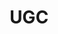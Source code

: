 ---
# This topic lives at
# https://digital.gov/topics/ugc

# Topic Title
title: "UGC"

# description — keep it short and clear
summary: ""

# Weight
weight: 1

# For more information on managing topics,
# see https://github.com/GSA/digitalgov.gov/wiki/topics
---